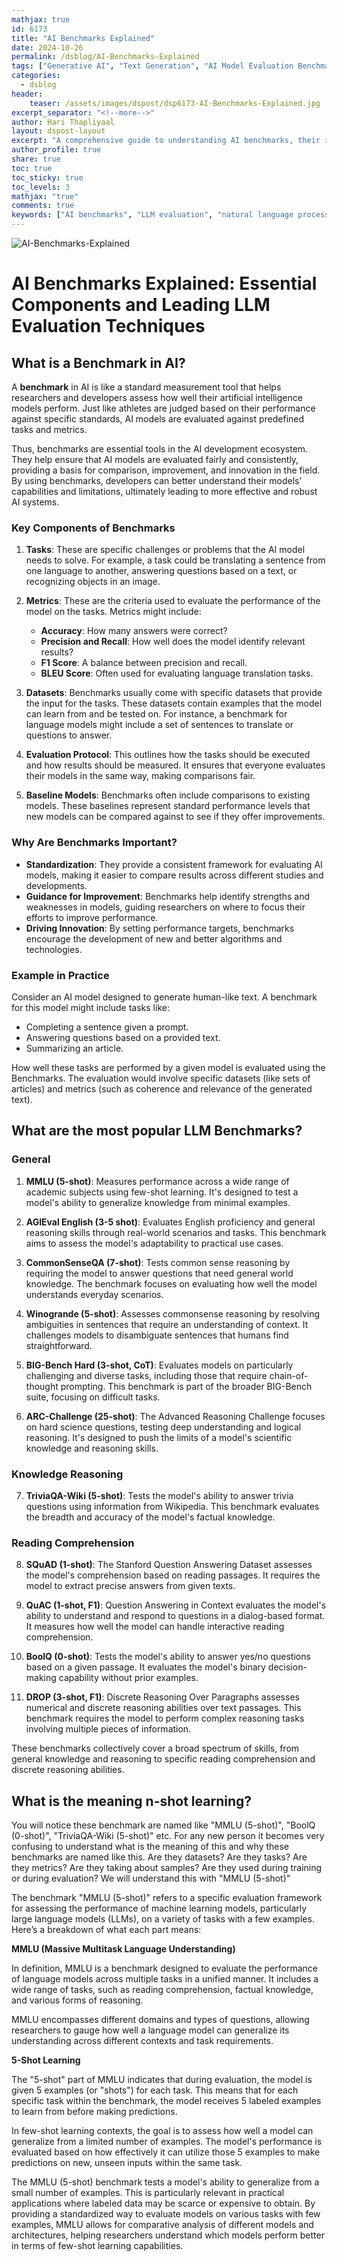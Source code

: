 ```yaml
---
mathjax: true
id: 6173
title: "AI Benchmarks Explained"
date: 2024-10-26
permalink: /dsblog/AI-Benchmarks-Explained
tags: ["Generative AI", "Text Generation", "AI Model Evaluation Benchmarks", "Evaluation Benchmarks","LLM Benchmarks", "Natural Language Processing"]
categories:
  - dsblog
header:
    teaser: /assets/images/dspost/dsp6173-AI-Benchmarks-Explained.jpg
excerpt_separator: "<!--more-->"   
author: Hari Thapliyaal   
layout: dspost-layout   
excerpt: "A comprehensive guide to understanding AI benchmarks, their importance in evaluating model performance, and key benchmarking frameworks used in the industry."   
author_profile: true   
share: true   
toc: true   
toc_sticky: true 
toc_levels: 3
mathjax: "true"
comments: true
keywords: ["AI benchmarks", "LLM evaluation", "natural language processing", "artificial intelligence", "machine learning", "language model", "text generation"]
---
```


![AI-Benchmarks-Explained](/assets/images/dspost/dsp6173-AI-Benchmarks-Explained.jpg)

# AI Benchmarks Explained: Essential Components and Leading LLM Evaluation Techniques

## What is a Benchmark in AI?
A **benchmark** in AI is like a standard measurement tool that helps researchers and developers assess how well their artificial intelligence models perform. Just like athletes are judged based on their performance against specific standards, AI models are evaluated against predefined tasks and metrics.

Thus, benchmarks are essential tools in the AI development ecosystem. They help ensure that AI models are evaluated fairly and consistently, providing a basis for comparison, improvement, and innovation in the field. By using benchmarks, developers can better understand their models’ capabilities and limitations, ultimately leading to more effective and robust AI systems.

### Key Components of Benchmarks
1. **Tasks**: These are specific challenges or problems that the AI model needs to solve. For example, a task could be translating a sentence from one language to another, answering questions based on a text, or recognizing objects in an image.

2. **Metrics**: These are the criteria used to evaluate the performance of the model on the tasks. Metrics might include:
   - **Accuracy**: How many answers were correct?
   - **Precision and Recall**: How well does the model identify relevant results?
   - **F1 Score**: A balance between precision and recall.
   - **BLEU Score**: Often used for evaluating language translation tasks.

3. **Datasets**: Benchmarks usually come with specific datasets that provide the input for the tasks. These datasets contain examples that the model can learn from and be tested on. For instance, a benchmark for language models might include a set of sentences to translate or questions to answer.

4. **Evaluation Protocol**: This outlines how the tasks should be executed and how results should be measured. It ensures that everyone evaluates their models in the same way, making comparisons fair.

5. **Baseline Models**: Benchmarks often include comparisons to existing models. These baselines represent standard performance levels that new models can be compared against to see if they offer improvements.

### Why Are Benchmarks Important?
- **Standardization**: They provide a consistent framework for evaluating AI models, making it easier to compare results across different studies and developments.
- **Guidance for Improvement**: Benchmarks help identify strengths and weaknesses in models, guiding researchers on where to focus their efforts to improve performance.
- **Driving Innovation**: By setting performance targets, benchmarks encourage the development of new and better algorithms and technologies.

### Example in Practice
Consider an AI model designed to generate human-like text. A benchmark for this model might include tasks like:
- Completing a sentence given a prompt.
- Answering questions based on a provided text.
- Summarizing an article.

How well these tasks are performed by a given model is evaluated using the Benchmarks. The evaluation would involve specific datasets (like sets of articles) and metrics (such as coherence and relevance of the generated text).

## What are the most popular LLM Benchmarks?

### General

1. **MMLU (5-shot)**:
   Measures performance across a wide range of academic subjects using few-shot learning. It's designed to test a model's ability to generalize knowledge from minimal examples.

2. **AGIEval English (3-5 shot)**:
   Evaluates English proficiency and general reasoning skills through real-world scenarios and tasks. This benchmark aims to assess the model's adaptability to practical use cases.

3. **CommonSenseQA (7-shot)**:
   Tests common sense reasoning by requiring the model to answer questions that need general world knowledge. The benchmark focuses on evaluating how well the model understands everyday scenarios.

4. **Winogrande (5-shot)**:
   Assesses commonsense reasoning by resolving ambiguities in sentences that require an understanding of context. It challenges models to disambiguate sentences that humans find straightforward.

5. **BIG-Bench Hard (3-shot, CoT)**:
   Evaluates models on particularly challenging and diverse tasks, including those that require chain-of-thought prompting. This benchmark is part of the broader BIG-Bench suite, focusing on difficult tasks.

6. **ARC-Challenge (25-shot)**:
   The Advanced Reasoning Challenge focuses on hard science questions, testing deep understanding and logical reasoning. It's designed to push the limits of a model's scientific knowledge and reasoning skills.

### Knowledge Reasoning

7. **TriviaQA-Wiki (5-shot)**:
   Tests the model's ability to answer trivia questions using information from Wikipedia. This benchmark evaluates the breadth and accuracy of the model's factual knowledge.

### Reading Comprehension

8. **SQuAD (1-shot)**:
   The Stanford Question Answering Dataset assesses the model's comprehension based on reading passages. It requires the model to extract precise answers from given texts.

9. **QuAC (1-shot, F1)**:
   Question Answering in Context evaluates the model's ability to understand and respond to questions in a dialog-based format. It measures how well the model can handle interactive reading comprehension.

10. **BoolQ (0-shot)**:
    Tests the model's ability to answer yes/no questions based on a given passage. It evaluates the model's binary decision-making capability without prior examples.

11. **DROP (3-shot, F1)**:
    Discrete Reasoning Over Paragraphs assesses numerical and discrete reasoning abilities over text passages. This benchmark requires the model to perform complex reasoning tasks involving multiple pieces of information.

These benchmarks collectively cover a broad spectrum of skills, from general knowledge and reasoning to specific reading comprehension and discrete reasoning abilities.

## What is the meaning n-shot learning?

You will notice these benchmark are named like "MMLU (5-shot)", "BoolQ (0-shot)", "TriviaQA-Wiki (5-shot)" etc. For any new person it becomes very confusing to understand what is the meaning of this and why these benchmarks are named like this. Are they datasets? Are they tasks? Are they metrics? Are they taking about samples? Are they used during training or during evaluation? We will understand this with  "MMLU (5-shot)"

The benchmark "MMLU (5-shot)" refers to a specific evaluation framework for assessing the performance of machine learning models, particularly large language models (LLMs), on a variety of tasks with a few examples. Here’s a breakdown of what each part means:

**MMLU (Massive Multitask Language Understanding)**   

In definition, MMLU is a benchmark designed to evaluate the performance of language models across multiple tasks in a unified manner. It includes a wide range of tasks, such as reading comprehension, factual knowledge, and various forms of reasoning.

MMLU encompasses different domains and types of questions, allowing researchers to gauge how well a language model can generalize its understanding across different contexts and task requirements.

**5-Shot Learning**  

The "5-shot" part of MMLU indicates that during evaluation, the model is given 5 examples (or "shots") for each task. This means that for each specific task within the benchmark, the model receives 5 labeled examples to learn from before making predictions.

In few-shot learning contexts, the goal is to assess how well a model can generalize from a limited number of examples. The model's performance is evaluated based on how effectively it can utilize those 5 examples to make predictions on new, unseen inputs within the same task.

The MMLU (5-shot) benchmark tests a model's ability to generalize from a small number of examples. This is particularly relevant in practical applications where labeled data may be scarce or expensive to obtain. By providing a standardized way to evaluate models on various tasks with few examples, MMLU allows for comparative analysis of different models and architectures, helping researchers understand which models perform better in terms of few-shot learning capabilities.
